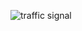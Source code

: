 

![traffic signal](https://user-images.githubusercontent.com/98826329/154722937-6c3f52b5-4dbf-4c5f-b807-579a0288e22e.png)
